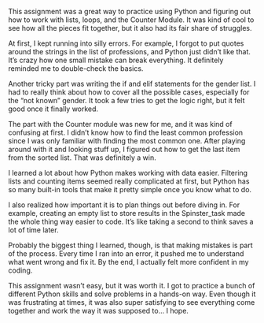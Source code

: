 This assignment was a great way to practice using Python and figuring out how to work with lists, loops, and the Counter Module. It was kind of cool to see how all the pieces fit together, but it also had its fair share of struggles.

At first, I kept running into silly errors. For example, I forgot to put quotes around the strings in the list of professions, and Python just didn’t like that. It’s crazy how one small mistake can break everything. It definitely reminded me to double-check the basics.

Another tricky part was writing the if and elif statements for the gender list. I had to really think about how to cover all the possible cases, especially for the “not known” gender. It took a few tries to get the logic right, but it felt good once it finally worked.

The part with the Counter module was new for me, and it was kind of confusing at first. I didn’t know how to find the least common profession since I was only familiar with finding the most common one. After playing around with it and looking stuff up, I figured out how to get the last item from the sorted list. That was definitely a win.

I learned a lot about how Python makes working with data easier. Filtering lists and counting items seemed really complicated at first, but Python has so many built-in tools that make it pretty simple once you know what to do.

I also realized how important it is to plan things out before diving in. For example, creating an empty list to store results in the Spinster\_task made the whole thing way easier to code. It’s like taking a second to think saves a lot of time later.

Probably the biggest thing I learned, though, is that making mistakes is part of the process. Every time I ran into an error, it pushed me to understand what went wrong and fix it. By the end, I actually felt more confident in my coding.

This assignment wasn’t easy, but it was worth it. I got to practice a bunch of different Python skills and solve problems in a hands-on way. Even though it was frustrating at times, it was also super satisfying to see everything come together and work the way it was supposed to… I hope. 